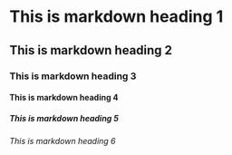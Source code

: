 # This is markdown heading 1
## This is markdown heading 2
### This is markdown heading 3
#### This is markdown heading 4
##### This is markdown heading 5
###### This is markdown heading 6
